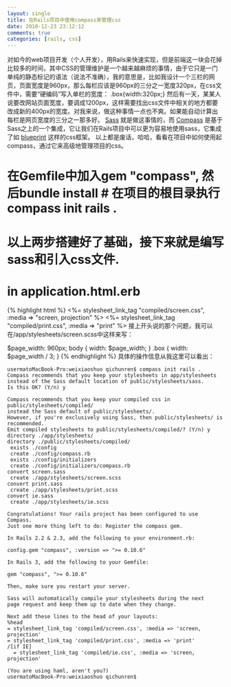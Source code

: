 ```yaml
---
layout: single
title: 在Rails项目中使用compass来管理css 
date: 2010-12-23 23:12:12
comments: true
categories: [rails, css]
---                            
```


对如今的web项目开发（个人开发），用Rails来快速实现，但是前端这一块会花掉比较多的时间，其中CSS的管理维护是一个越来越麻烦的事情，由于它只是一门单纯的静态标记的语法（说法不准确），我的意思是，比如我设计一个三栏的网页，页面宽度是960px，那么每栏应该是960px的三分之一宽度320px，在css文件中，需要“硬编码”写入单栏的宽度： .box{width:320px;} 
   然后有一天，某某人说要改网站页面宽度，要调成1200px，这样需要找出css文件中相关的地方都要改成新的400px的宽度。对我来说，做这种事情一点也不爽。如果能自动计算出每栏是网页宽度的三分之一那多好。 [Sass](http://sass-lang.com/) 就是做这事情的，而 [Compass](https://github.com/chriseppstein/compass) 是基于Sass之上的一个集成，它让我们在Rails项目中可以更为容易地使用sass，它集成了如 [blueprint](http://www.blueprintcss.org/) 这样的css框架。 
   以上都是废话，哈哈，看看在项目中如何使用起compass，通过它来高级地管理项目的css。 
   # 在Gemfile中加入gem "compass", 然后bundle install # 在项目的根目录执行compass init rails . 
   # 以上两步搭建好了基础，接下来就是编写sass和引入css文件. 
   # in application.html.erb 
{% highlight html %}
   <%= stylesheet_link_tag "compiled/screen.css", :media => "screen, projection" %> <%= stylesheet_link_tag "compiled/print.css", :media => "print" %> 
   接上开头说的那个问题，我可以在/app/stylesheets/screen.scss中这样来写：
    
   $page_width: 960px; body { width: $page_width; } .box { width: $page_width / 3; } 
{% endhighlight %}
   具体的操作信息从我这里可以看出：    
   
```
usermatoMacBook-Pro:weixiaoshuo qichunren$ compass init rails .
Compass recommends that you keep your stylesheets in app/stylesheets
instead of the Sass default location of public/stylesheets/sass.
Is this OK? (Y/n) y

Compass recommends that you keep your compiled css in public/stylesheets/compiled/
instead the Sass default of public/stylesheets/.
However, if you're exclusively using Sass, then public/stylesheets/ is recommended.
Emit compiled stylesheets to public/stylesheets/compiled/? (Y/n) y
directory ./app/stylesheets/
directory ./public/stylesheets/compiled/
 exists ./config
 create ./config/compass.rb
 exists ./config/initializers
 create ./config/initializers/compass.rb
convert screen.sass
 create ./app/stylesheets/screen.scss
convert print.sass
 create ./app/stylesheets/print.scss
convert ie.sass
 create ./app/stylesheets/ie.scss

Congratulations! Your rails project has been configured to use Compass.
Just one more thing left to do: Register the compass gem.

In Rails 2.2 & 2.3, add the following to your environment.rb:

config.gem "compass", :version => ">= 0.10.6"

In Rails 3, add the following to your Gemfile:

gem "compass", ">= 0.10.6"

Then, make sure you restart your server.

Sass will automatically compile your stylesheets during the next
page request and keep them up to date when they change.

Next add these lines to the head of your layouts:
%head
= stylesheet_link_tag 'compiled/screen.css', :media => 'screen, projection'
= stylesheet_link_tag 'compiled/print.css', :media => 'print'
/[if IE]
  = stylesheet_link_tag 'compiled/ie.css', :media => 'screen, projection'

(You are using haml, aren't you?)
usermatoMacBook-Pro:weixiaoshuo qichunren$  
```